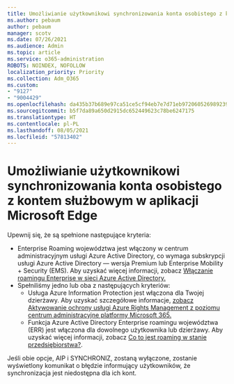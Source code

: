 ```yaml
---
title: Umożliwianie użytkownikowi synchronizowania konta osobistego z kontem służbowym w aplikacji Microsoft Edge
ms.author: pebaum
author: pebaum
manager: scotv
ms.date: 07/26/2021
ms.audience: Admin
ms.topic: article
ms.service: o365-administration
ROBOTS: NOINDEX, NOFOLLOW
localization_priority: Priority
ms.collection: Adm_O365
ms.custom:
- "9127"
- "9004429"
ms.openlocfilehash: da435b37b689e97ca51ce5cf94eb7e7d71eb972060526989239310fac1460628
ms.sourcegitcommit: b5f7da89a650d2915dc652449623c78be6247175
ms.translationtype: HT
ms.contentlocale: pl-PL
ms.lasthandoff: 08/05/2021
ms.locfileid: "57813402"
---
```

# <a name="enable-a-user-to-sync-a-personal-account-with-the-work-account-in-microsoft-edge"></a>Umożliwianie użytkownikowi synchronizowania konta osobistego z kontem służbowym w aplikacji Microsoft Edge

Upewnij się, że są spełnione następujące kryteria:

- Enterprise Roaming województwa jest włączony w centrum administracyjnym usługi Azure Active Directory, co wymaga subskrypcji usługi Azure Active Directory — wersja Premium lub Enterprise Mobility + Security (EMS). Aby uzyskać więcej informacji, zobacz [Włączanie roamingu Enterprise w sieci Azure Active Directory.](/azure/active-directory/devices/enterprise-state-roaming-enable)
- Spełniliśmy jedno lub oba z następujących kryteriów:
    - Usługa Azure Information Protection jest włączona dla Twojej dzierżawy. Aby uzyskać szczegółowe informacje, [zobacz Aktywowanie ochrony usługi Azure Rights Management z poziomu centrum administracyjne platformy Microsoft 365.](/azure/information-protection/activate-office365)
    - Funkcja Azure Active Directory Enterprise roamingu województwa (ERR) jest włączona dla dowolnego użytkownika lub dzierżawy. Aby uzyskać więcej informacji, zobacz [Co to jest roaming w stanie przedsiębiorstwa?](/azure/active-directory/devices/enterprise-state-roaming-overview).

Jeśli obie opcje, AIP i SYNCHRONIZ, zostaną wyłączone, zostanie wyświetlony komunikat o błędzie informujący użytkowników, że synchronizacja jest niedostępna dla ich kont.
